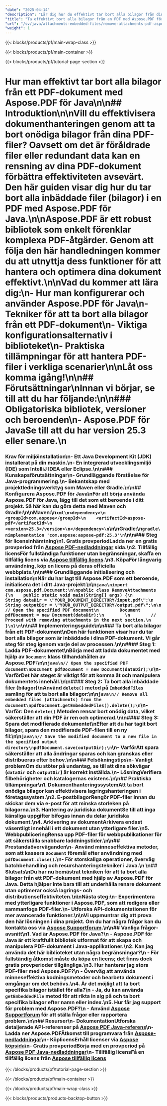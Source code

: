 ```yaml
---
"date": "2025-04-14"
"description": "Lär dig hur du effektivt tar bort alla bilagor från dina PDF-dokument med Aspose.PDF för Java. Den här guiden täcker installation, kodimplementering och praktiska tillämpningar."
"title": "Ta effektivt bort alla bilagor från en PDF med Aspose.PDF för Java"
"url": "/sv/java/attachments-embedded-files/remove-attachments-pdf-aspose-java/"
"weight": 1
---
```


{{< blocks/products/pf/main-wrap-class >}}

{{< blocks/products/pf/main-container >}}

{{< blocks/products/pf/tutorial-page-section >}}
# Hur man effektivt tar bort alla bilagor från ett PDF-dokument med Aspose.PDF för Java\n\n## Introduktion\n\nVill du effektivisera dokumenthanteringen genom att ta bort onödiga bilagor från dina PDF-filer? Oavsett om det är föråldrade filer eller redundant data kan en rensning av dina PDF-dokument förbättra effektiviteten avsevärt. Den här guiden visar dig hur du tar bort alla inbäddade filer (bilagor) i en PDF med Aspose.PDF för Java.\n\nAspose.PDF är ett robust bibliotek som enkelt förenklar komplexa PDF-åtgärder. Genom att följa den här handledningen kommer du att utnyttja dess funktioner för att hantera och optimera dina dokument effektivt.\n\n**Vad du kommer att lära dig:**\n- Hur man konfigurerar och använder Aspose.PDF för Java\n- Tekniker för att ta bort alla bilagor från ett PDF-dokument\n- Viktiga konfigurationsalternativ i biblioteket\n- Praktiska tillämpningar för att hantera PDF-filer i verkliga scenarier\n\nLåt oss komma igång!\n\n## Förutsättningar\nInnan vi börjar, se till att du har följande:\n\n### Obligatoriska bibliotek, versioner och beroenden\n- **Aspose.PDF för Java**Se till att du har version 25.3 eller senare.\n  
### Krav för miljöinstallation\n- Ett Java Development Kit (JDK) installerat på din maskin.\n- En integrerad utvecklingsmiljö (IDE) som IntelliJ IDEA eller Eclipse.\n\n### Kunskapsförutsättningar\n- Grundläggande förståelse för Java-programmering.\n- Bekantskap med projektledningsverktyg som Maven eller Gradle.\n\n## Konfigurera Aspose.PDF för Java\nFör att börja använda Aspose.PDF för Java, lägg till det som ett beroende i ditt projekt. Så här kan du göra detta med Maven och Gradle:\n\n**Maven:**\n```xml\n<dependency>\n    <groupId>com.aspose</groupId>\n    <artifactId>aspose-pdf</artifactId>\n    <version>25.3</version>\n</dependency>\n```\n\n**Gradle:**\n```gradle\nimplementation 'com.aspose:aspose-pdf:25.3'\n```\n\n### Steg för licensinhämtning\n1. **Gratis provperiod**Ladda ner en gratis provperiod från [Aspose PDF-nedladdningar](https://releases.aspose.com/pdf/java/) sida.\n2. **Tillfällig licens**För fullständiga funktioner utan begränsningar, skaffa en tillfällig licens via [Aspose tillfällig licens](https://purchase.aspose.com/temporary-license/).\n3. **Köpa**För långvarig användning, köp en licens på deras officiella webbplats.\n\n### Grundläggande initialisering och installation\nNär du har lagt till Aspose.PDF som ett beroende, initialisera det i ditt Java-projekt:\n\n```java\nimport com.aspose.pdf.Document;\n\npublic class RemoveAttachments {\n    public static void main(String[] args) {\n        String dataDir = \"YOUR_DOCUMENT_DIRECTORY/input.pdf\";\n        String outputDir = \"YOUR_OUTPUT_DIRECTORY/output.pdf\";\n\n        // Open the specified PDF document\n        Document pdfDocument = new Document(dataDir);\n        \n        // Proceed with removing attachments in the next section.\n    }\n}\n```\n\n## Implementeringsguide\n\n### Ta bort alla bilagor från ett PDF-dokument\nDen här funktionen visar hur du tar bort alla bilagor som är inbäddade i dina PDF-dokument. Vi går steg för steg igenom varje del av processen.\n\n#### Steg 1: Ladda PDF-dokumentet\nBörja med att ladda dokumentet med hjälp av `Document` klass tillhandahållen av Aspose.PDF:\n\n```java\n// Open the specified PDF document\nDocument pdfDocument = new Document(dataDir);\n```\n- **Varför**Det här steget är viktigt för att komma åt och manipulera dokumentets innehåll.\n\n#### Steg 2: Ta bort alla inbäddade filer (bilagor)\nAnvänd `delete()` metod på `EmbeddedFiles` samling för att ta bort alla bilagor:\n\n```java\n// Remove all embedded files (attachments) from the document\npdfDocument.getEmbeddedFiles().delete();\n```\n- **Varför**: Den `delete()` Metoden rensar bort onödig data, vilket säkerställer att din PDF är ren och optimerad.\n\n#### Steg 3: Spara det modifierade dokumentet\nEfter att du har tagit bort bilagor, spara den modifierade PDF-filen till en ny fil:\n\n```java\n// Save the modified document to a new file in the specified output directory\npdfDocument.save(outputDir);\n```\n- **Varför**Att spara säkerställer att alla ändringar sparas och kan granskas eller distribueras efter behov.\n\n### Felsökningstips\n- **Vanligt problem**Om du stöter på undantag, se till att dina sökvägar (`dataDir` och `outputDir`) är korrekt inställda.\n- **Lösning**Verifiera filbehörigheter och katalogernas existens.\n\n## Praktiska tillämpningar\n1. **Dokumenthanteringssystem**Att ta bort onödiga bilagor kan effektivisera lagringshanteringen i företagssystem.\n2. **E-postbilagor**Rengör PDF-filer innan du skickar dem via e-post för att minska storleken på bilagorna.\n3. **Hantering av juridiska dokument**Se till att inga känsliga uppgifter bifogas innan du delar juridiska dokument.\n4. **Arkivering av dokument**Arkivera endast väsentligt innehåll i ett dokument utan ytterligare filer.\n5. **Webbpublicering**Rensa upp PDF-filer för webbpublikationer för att säkerställa snabbare laddningstider.\n\n## Prestandaöverväganden\n- Använd minneseffektiva metoder, som att kassera `Document` föremål efter användning med `pdfDocument.close()`.\n- För storskaliga operationer, överväg batchbehandling och resurshanteringstekniker i Java.\n \n## Slutsats\nDu har nu bemästrat tekniken för att ta bort alla bilagor från ett PDF-dokument med hjälp av Aspose.PDF för Java. Detta hjälper inte bara till att underhålla renare dokument utan optimerar också lagrings- och distributionseffektiviteten.\n\n**Nästa steg:**\n- Experimentera med ytterligare funktioner i Aspose.PDF, som att redigera eller sammanfoga PDF-filer.\n- Utforska API-dokumentationen för mer avancerade funktioner.\n\nVi uppmuntrar dig att prova den här lösningen i dina projekt. Om du har några frågor kan du kontakta oss via [Aspose Supportforum](https://forum.aspose.com/c/pdf/10).\n\n## Vanliga frågor-avsnitt\n1. **Vad är Aspose.PDF för Java?**\n - Aspose.PDF för Java är ett kraftfullt bibliotek utformat för att skapa och manipulera PDF-dokument i Java-applikationer.\n2. **Kan jag använda det här biblioteket utan några begränsningar?**\n - För fullständig åtkomst måste du köpa en licens; det finns dock gratis provperioder tillgängliga.\n3. **Hur hanterar jag stora PDF-filer med Aspose.PDF?**\n - Överväg att använda minneseffektiva kodningsmetoder och bearbeta dokument i omgångar om det behövs.\n4. **Är det möjligt att ta bort specifika bilagor istället för alla?**\n - Ja, du kan använda `getEmbeddedFile` metod för att rikta in sig på och ta bort specifika bilagor efter namn eller index.\n5. **Hur får jag support för problem med Aspose.PDF?**\n - Använd [Aspose Supportforum](https://forum.aspose.com/c/pdf/10) för att ställa frågor eller rapportera problem.\n\n## Resurser\n- **Dokumentation**Utforska detaljerade API-referenser på [Aspose PDF Java-referens](https://reference.aspose.com/pdf/java/)\n- **Ladda ner Aspose.PDF**Åtkomst till programvara från [Aspose-nedladdningar](https://releases.aspose.com/pdf/java/)\n- **Köplicens**Erhåll licenser via [Aspose köpsida](https://purchase.aspose.com/buy)\n- **Gratis provperiod**Börja med en provperiod på [Aspose PDF Java-nedladdningar](https://releases.aspose.com/pdf/java/)\n- **Tillfällig licens**Få en tillfällig licens från [Aspose tillfällig licens](https://purchase.aspose.com/temporary-license/)

{{< /blocks/products/pf/tutorial-page-section >}}

{{< /blocks/products/pf/main-container >}}

{{< /blocks/products/pf/main-wrap-class >}}

{{< blocks/products/products-backtop-button >}}